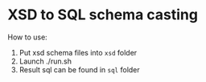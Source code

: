XSD to SQL schema casting
========

How to use:

1. Put xsd schema files into `xsd` folder
2. Launch ./run.sh
3. Result sql can be found in `sql` folder

